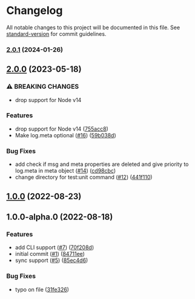 # Changelog

All notable changes to this project will be documented in this file. See [standard-version](https://github.com/conventional-changelog/standard-version) for commit guidelines.

### [2.0.1](https://github.com/metcoder95/cloud-pine/compare/v2.0.0...v2.0.1) (2024-01-26)

## [2.0.0](https://github.com/metcoder95/cloud-pine/compare/v1.0.0...v2.0.0) (2023-05-18)


### ⚠ BREAKING CHANGES

* drop support for Node v14

### Features

* drop support for Node v14 ([755acc8](https://github.com/metcoder95/cloud-pine/commit/755acc897291a0f49af152202060cfb0f7cba3f3))
* Make log.meta optional ([#16](https://github.com/metcoder95/cloud-pine/issues/16)) ([59b038d](https://github.com/metcoder95/cloud-pine/commit/59b038d11032eac39f8bc060a09f09c8cf6471f5))


### Bug Fixes

* add check if msg and meta properties are deleted and give priority to log.meta in meta object ([#14](https://github.com/metcoder95/cloud-pine/issues/14)) ([cd98cbc](https://github.com/metcoder95/cloud-pine/commit/cd98cbc3736d064d91ef3678766e273cf0e199b9))
* change directory for test:unit command ([#12](https://github.com/metcoder95/cloud-pine/issues/12)) ([441f110](https://github.com/metcoder95/cloud-pine/commit/441f110dc0d29bfb9127b67464e3a8db64ce0d79))

## [1.0.0](https://github.com/metcoder95/cloud-pine/compare/v1.0.0-alpha.0...v1.0.0) (2022-08-23)

## 1.0.0-alpha.0 (2022-08-18)


### Features

* add CLI support ([#7](https://github.com/metcoder95/cloud-pine/issues/7)) ([70f208d](https://github.com/metcoder95/cloud-pine/commit/70f208d7ef0ba3eeb07983fbeb670a5b47ecd405))
* initial commit ([#1](https://github.com/metcoder95/cloud-pine/issues/1)) ([84711ee](https://github.com/metcoder95/cloud-pine/commit/84711ee5be48c3b2647e0f503bcc54eafe11668f))
* sync support ([#5](https://github.com/metcoder95/cloud-pine/issues/5)) ([85ec4d6](https://github.com/metcoder95/cloud-pine/commit/85ec4d63d2cd2f8f8b9d9eb357ec385844a31505))


### Bug Fixes

* typo on file ([31fe326](https://github.com/metcoder95/cloud-pine/commit/31fe3263e5062ddf006110eb8e46464b41cc7740))
